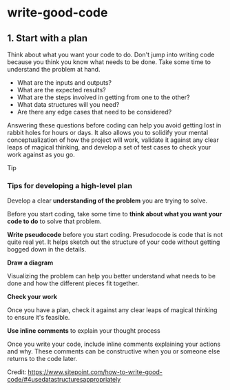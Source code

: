 # write-good-code

## 1. Start with a plan

Think about what you want your code to do. Don't jump into writing code because you think you know what needs to be done. Take some time to understand the problem at hand.

* What are the inputs and outputs?
* What are the expected results?
* What are the steps involved in getting from one to the other?
* What data structures will you need?
* Are there any edge cases that need to be considered?

Answering these questions before coding can help you avoid getting lost in rabbit holes for hours or days. It also allows you to solidify your mental conceptualization of how the project will work, validate it against any clear leaps of magical thinking, and develop a set of test cases to check your work against as you go.

> [!TIP]
### Tips for developing a high-level plan

Develop a clear **understanding of the problem** you are trying to solve.

Before you start coding, take some time to **think about what you want your code to do** to solve that problem.

**Write pseudocode** before you start coding. Presudocode is code that is not quite real yet. It helps sketch out the structure of your code without getting bogged down in the details.

**Draw a diagram**

Visualizing the problem can help you better understand what needs to be done and how the different pieces fit together.

**Check your work**

Once you have a plan, check it against any clear leaps of magical thinking to ensure it's feasible.

**Use inline comments** to explain your thought process

Once you write your code, include inline comments explaining your actions and why. These comments can be constructive when you or someone else returns to the code later.

Credit: https://www.sitepoint.com/how-to-write-good-code/#4usedatastructuresappropriately